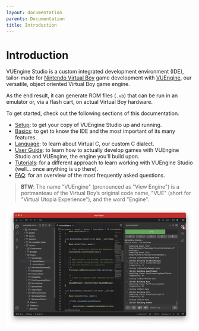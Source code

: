 ```yaml
---
layout: documentation
parents: Documentation
title: Introduction
---
```


# Introduction

VUEngine Studio is a custom integrated development environment (IDE), tailor-made for [Nintendo Virtual Boy](https://www.virtual-boy.com) game development with [VUEngine](https://github.com/VUEngine/VUEngine-Core), our versatile, object oriented Virtual Boy game engine.

As the end result, it can generate ROM files (`.vb`) that can be run in an emulator or, via a flash cart, on actual Virtual Boy hardware.

To get started, check out the following sections of this documentation.

- [Setup](/documentation/setup/installation/): to get your copy of VUEngine Studio up and running.
- [Basics](/documentation/basics/user-interface/): to get to know the IDE and the most important of its many features.
- [Language](/documentation/language/introduction/): to learn about Virtual C, our custom C dialect.
- [User Guide](/documentation/user-guide/introduction/): to learn how to actually develop games with VUEngine Studio and VUEngine, the engine you'll build upon.
- [Tutorials](/documentation/tutorials/video-tutorials/): for a different approach to learn working with VUEngine Studio (well... once anything is up there).
- [FAQ](/documentation/faq/): for an overview of the most frequently asked questions.

> **BTW**: The name "VUEngine" (pronounced as "View Engine") is a portmanteau of the Virtual Boy’s original code name, "VUE" (short for "Virtual Utopia Experience"), and the word "Engine".

![](/documentation/images/VUEngine-Studio.png)
